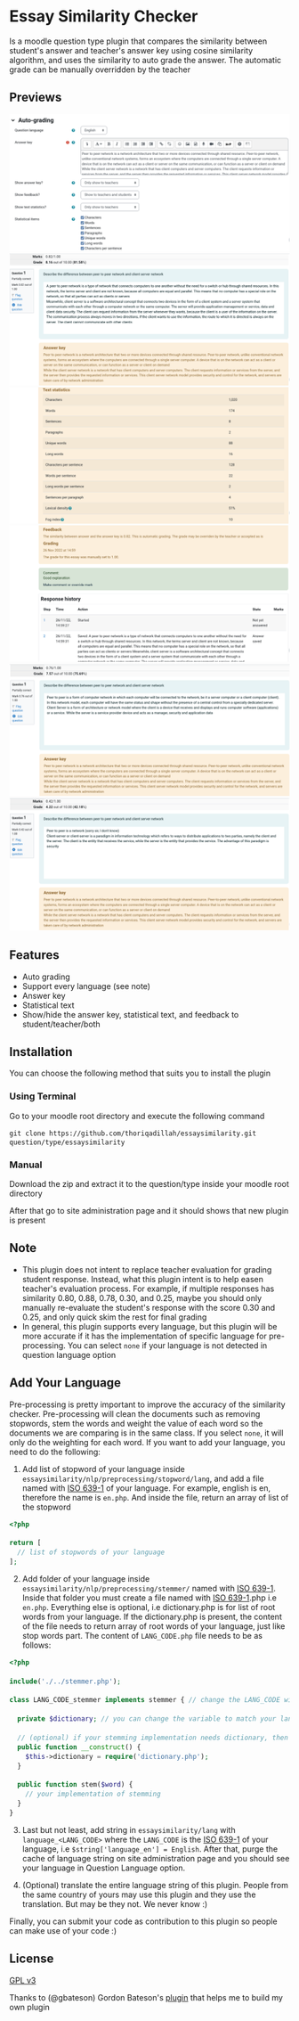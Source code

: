 # Essay Similarity Checker
Is a moodle question type plugin that compares the similarity between student's answer and teacher's answer key using cosine similarity algorithm, and uses the similarity to auto grade the answer. The automatic grade can be manually overridden by the teacher
## Previews
![preview1](pix/preview1.png)
![preview2](pix/preview2.png)
![preview3](pix/preview3.png)
![preview4](pix/preview4.png)
![preview5](pix/preview5.png)
![preview6](pix/preview6.png)
## Features
- Auto grading
- Support every language (see note)
- Answer key
- Statistical text
- Show/hide the answer key, statistical text, and feedback to student/teacher/both

## Installation
You can choose the following method that suits you to install the plugin
### Using Terminal
Go to your moodle root directory and execute the following command
```
git clone https://github.com/thoriqadillah/essaysimilarity.git question/type/essaysimilarity
```
### Manual
Download the zip and extract it to the question/type inside your moodle root directory

After that go to site administration page and it should shows that new plugin is present

## Note
- This plugin does not intent to replace teacher evaluation for grading student response. Instead, what this plugin intent is to help easen teacher's evaluation process. For example, if multiple responses has similarity 0.80, 0.88, 0.78, 0.30, and 0.25, maybe you should only manually re-evaluate the student's response with the score 0.30 and 0.25, and only quick skim the rest for final grading
- In general, this plugin supports every language, but this plugin will be more accurate if it has the implementation of specific language for pre-processing. You can select `none` if your language is not detected in question language option
## Add Your Language
Pre-processing is pretty important to improve the accuracy of the similarity checker. Pre-processing will clean the documents such as removing stopwords, stem the words and weight the value of each word so the documents we are comparing is in the same class. If you select `none`, it will only do the weighting for each word. If you want to add your language, you need to do the following:

1. Add list of stopword of your language inside `essaysimilarity/nlp/preprocessing/stopword/lang`, and add a file named with [ISO 639-1](https://en.wikipedia.org/wiki/List_of_ISO_639-1_codes) of your language. For example, english is en, therefore the name is `en.php`. And inside the file, return an array of list of the stopword
```php
<?php

return [
  // list of stopwords of your language
];
```
2. Add folder of your language inside `essaysimilarity/nlp/preprocessing/stemmer/` named with [ISO 639-1](https://en.wikipedia.org/wiki/List_of_ISO_639-1_codes). Inside that folder you must create a file named with [ISO 639-1](https://en.wikipedia.org/wiki/List_of_ISO_639-1_codes).php i.e `en.php`. 
Everything else is optional, i.e dictionary.php is for list of root words from your language. If the dictionary.php is present, the content of the file needs to return array of root words of your language, just like stop words part. The content of `LANG_CODE.php` file needs to be as follows:
   
```php
<?php

include('./../stemmer.php');

class LANG_CODE_stemmer implements stemmer { // change the LANG_CODE with ISO 639-1 of your language, i.e en => en_stemmer

  private $dictionary; // you can change the variable to match your language i.e dictionary -> kamus in indonesia

  // (optional) if your stemming implementation needs dictionary, then import it this way
  public function __construct() {
    $this->dictionary = require('dictionary.php');
  }

  public function stem($word) {
    // your implementation of stemming
  }
}
```

3. Last but not least, add string in `essaysimilarity/lang` with `language_<LANG_CODE>` where the `LANG_CODE` is the [ISO 639-1](https://en.wikipedia.org/wiki/List_of_ISO_639-1_codes) of your language, i.e `$string['language_en'] = English`. After that, purge the cache of language string on site administration page and you should see your language in Question Language option. 
   
2. (Optional) translate the entire language string of this plugin. People from the same country of yours may use this plugin and they use the translation. But may be they not. We never know :)

Finally, you can submit your code as contribution to this plugin so people can make use of your code :)

## License
[GPL v3](https://github.com/thoriqadillah/essaysimilarity/blob/main/LICENSE)

Thanks to (@gbateson) Gordon Bateson's [plugin](https://github.com/gbateson/moodle-qtype_essayautograde) that helps me to build my own plugin